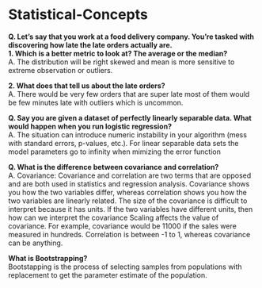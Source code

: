 # Statistical-Concepts

**Q. Let’s say that you work at a food delivery company. You’re tasked with discovering how late the late orders actually are.**  
**1. Which is a better metric to look at? The average or the median?**  
A. The distribution will be right skewed and mean is more sensitive to extreme observation or outliers.

**2. What does that tell us about the late orders?**  
A. There would be very few orders that are super late most of them would be few minutes late with outliers which is uncommon.

**Q. Say you are given a dataset of perfectly linearly separable data. What would happen when you run logistic regression?**  
A. The situation can introduce numeric instability in your algorithm (mess with standard errors, p-values, etc.). For linear separable data sets the model parameters go to infinity when mimizing the error function

**Q. What is the difference between covariance and correlation?**  
A. Covariance: Covariance and correlation are two terms that are opposed and are both used in statistics and regression analysis. Covariance shows you how the two variables differ, whereas correlation shows you how the two variables are linearly related.
The size of the covariance is difficult to interpret because it has units. If the two variables have different units, then how can we interpret the covariance
Scaling affects the value of covariance. For example, covariance would be 11000 if the sales were measured in hundreds.
Correlation is between -1 to 1, whereas covariance can  be anything.

**What is Bootstrapping?**  
Bootstapping is the process of selecting samples from populations with replacement to get the parameter estimate of the population.
